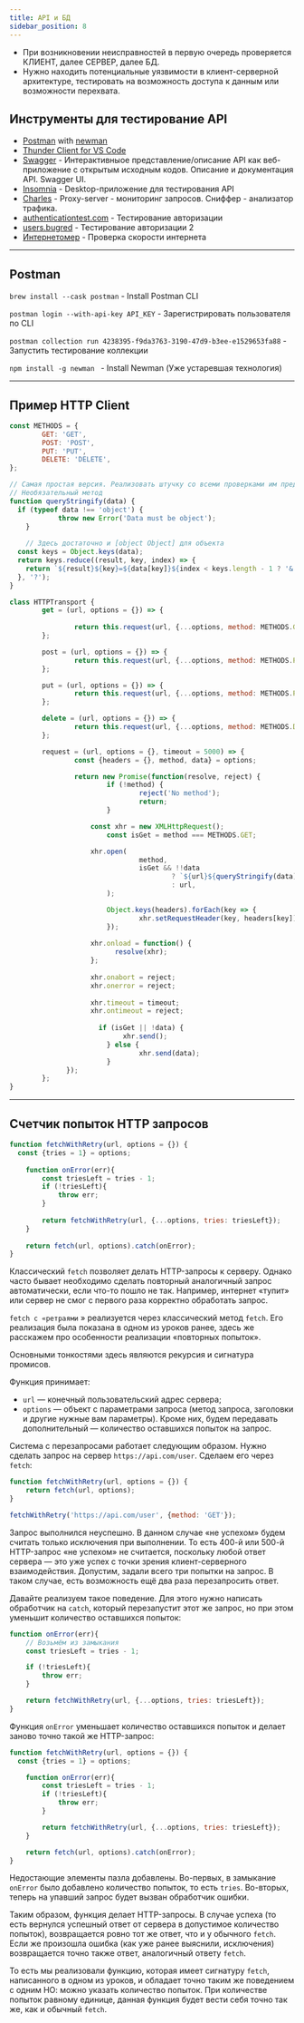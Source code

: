 ```yaml
---
title: API и БД
sidebar_position: 8
---
```


- При возникновении неисправностей в первую очередь проверяется КЛИЕНТ, далее СЕРВЕР, далее БД.
- Нужно находить потенциальные уязвимости в клиент-серверной архитектуре, тестировать на возможность доступа к данным или возможности перехвата.

## Инструменты для тестирование API

- [Postman](https://www.postman.com/) with [newman](https://www.npmjs.com/package/newman)
- [Thunder Client for VS Code](https://www.thunderclient.com/)
- [Swagger](https://swagger.io/) - Интерактивныое представление/описание API как веб-приложение с открытым исходным кодов. Описание и документация API. Swagger UI.
- [Insomnia](https://insomnia.rest/download) - Desktop-приложение для тестирования API
- [Charles](https://www.charlesproxy.com/latest-release/download.do) - Proxy-server - мониторинг запросов. Сниффер - анализатор трафика.
- [authenticationtest.com](https://authenticationtest.com/simpleFormAuth/) - Тестирование авторизации
- [users.bugred](http://users.bugred.ru/) - Тестирование авторизации 2
- [Интернетомер](https://yandex.ru/internet/) - Проверка скорости интернета

***

## Postman


```brew install --cask postman``` - Install Postman CLI

```postman login --with-api-key API_KEY``` - Зарегистрировать пользователя по CLI

```postman collection run 4238395-f9da3763-3190-47d9-b3ee-e1529653fa88``` - Запустить тестирование коллекции

```npm install -g newman ``` - Install Newman (Уже устаревшая технология)

***

## Пример HTTP Client

```js
const METHODS = {
		GET: 'GET',
		POST: 'POST',
		PUT: 'PUT',
		DELETE: 'DELETE',
};

// Самая простая версия. Реализовать штучку со всеми проверками им предстоит в конце спринта
// Необязательный метод
function queryStringify(data) {
  if (typeof data !== 'object') {
			throw new Error('Data must be object');
	}
  
	// Здесь достаточно и [object Object] для объекта
  const keys = Object.keys(data);
  return keys.reduce((result, key, index) => {
    return `${result}${key}=${data[key]}${index < keys.length - 1 ? '&' : ''}`;
  }, '?');
}

class HTTPTransport {
		get = (url, options = {}) => {
				 
				return this.request(url, {...options, method: METHODS.GET}, options.timeout);
		};

		post = (url, options = {}) => {
				return this.request(url, {...options, method: METHODS.POST}, options.timeout);
		};

		put = (url, options = {}) => {
				return this.request(url, {...options, method: METHODS.PUT}, options.timeout);
		};

		delete = (url, options = {}) => { 
				return this.request(url, {...options, method: METHODS.DELETE}, options.timeout);
		};

		request = (url, options = {}, timeout = 5000) => {
				const {headers = {}, method, data} = options;

				return new Promise(function(resolve, reject) {
						if (!method) {
								reject('No method');
								return;
						}

				    const xhr = new XMLHttpRequest();
						const isGet = method === METHODS.GET;

				    xhr.open(
								method, 
								isGet && !!data
										? `${url}${queryStringify(data)}`
										: url,
						);

						Object.keys(headers).forEach(key => {
								xhr.setRequestHeader(key, headers[key]);
						});
				
				    xhr.onload = function() {
					      resolve(xhr);
				    };
				
				    xhr.onabort = reject;
				    xhr.onerror = reject;
				
				    xhr.timeout = timeout;
				    xhr.ontimeout = reject;
						
					  if (isGet || !data) {
						    xhr.send();
						} else {
								xhr.send(data);
						}
			  });
		};
}
```

***

## Счетчик попыток HTTP запросов

```js
function fetchWithRetry(url, options = {}) {
  const {tries = 1} = options;
 
    function onError(err){
        const triesLeft = tries - 1;
        if (!triesLeft){
            throw err;
        }
 
        return fetchWithRetry(url, {...options, tries: triesLeft});
    }
 
    return fetch(url, options).catch(onError);
}
```

Классический ```fetch``` позволяет делать HTTP-запросы к серверу. Однако часто бывает необходимо сделать повторный аналогичный запрос автоматически, если что-то пошло не так. Например, интернет «тупит» или сервер не смог с первого раза корректно обработать запрос.

```fetch с «ретраями``` » реализуется через классический метод ```fetch```. Его реализация была показана в одном из уроков ранее, здесь же расскажем про особенности реализации «повторных попыток». 

Основными тонкостями здесь являются рекурсия и сигнатура промисов. 

Функция принимает:

- ```url``` — конечный пользовательский адрес сервера;
- ```options``` — объект с параметрами запроса (метод запроса, заголовки и другие нужные вам параметры). Кроме них, будем передавать дополнительный — количество оставшихся попыток на запрос.

Система с перезапросами работает следующим образом. Нужно сделать запрос на сервер ```https://api.com/user```. Сделаем его через ```fetch```:

```js
function fetchWithRetry(url, options = {}) {
    return fetch(url, options);
}

fetchWithRetry('https://api.com/user', {method: 'GET'});
```

Запрос выполнился неуспешно. В данном случае «не успехом» будем считать только исключения при выполнении. То есть 400-й или 500-й HTTP-запрос «не успехом» не считается, поскольку любой ответ сервера — это уже успех с точки зрения клиент-серверного взаимодействия. Допустим, задали всего три попытки на запрос. В таком случае, есть возможность ещё два раза перезапросить ответ.

Давайте реализуем такое поведение. Для этого нужно написать обработчик на ```catch```, который перезапустит этот же запрос, но при этом уменьшит количество оставшихся попыток:

```js
function onError(err){
    // Возьмём из замыкания
    const triesLeft = tries - 1;

    if (!triesLeft){
        throw err;
    }

    return fetchWithRetry(url, {...options, tries: triesLeft});
}
```

Функция ```onError``` уменьшает количество оставшихся попыток и делает заново точно такой же HTTP-запрос:

```js
function fetchWithRetry(url, options = {}) {
  const {tries = 1} = options;

    function onError(err){
        const triesLeft = tries - 1;
        if (!triesLeft){
            throw err;
        }

        return fetchWithRetry(url, {...options, tries: triesLeft});
    }

    return fetch(url, options).catch(onError);
} 
```

Недостающие элементы пазла добавлены. Во-первых, в замыкание ```onError``` было добавлено количество попыток, то есть ```tries```. Во-вторых, теперь на упавший запрос будет вызван обработчик ошибки. 

Таким образом, функция делает HTTP-запросы. В случае успеха (то есть вернулся успешный ответ от сервера в допустимое количество попыток), возвращается ровно тот же ответ, что и у обычного ```fetсh```. Если же  произошла ошибка (как уже ранее выяснили, исключения) возвращается точно также ответ, аналогичный ответу ```fetch```. 

То есть мы реализовали функцию, которая имеет сигнатуру ```fetch```, написанного в одном из уроков, и обладает точно таким же поведением с одним НО: можно указать количество попыток. При количестве попыток равному единице, данная функция будет вести себя точно так же, как и обычный ```fetch```.
